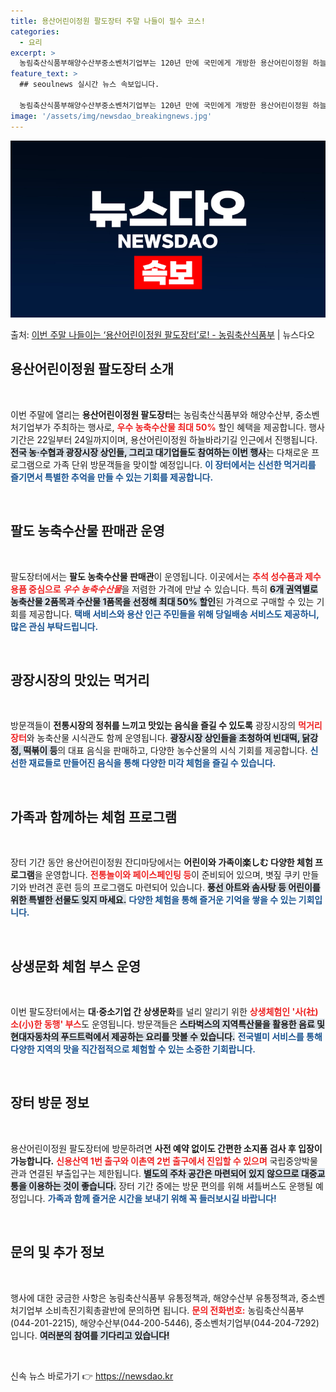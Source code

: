 ```yaml
---
title: 용산어린이정원 팔도장터 주말 나들이 필수 코스!
categories:
  - 요리
excerpt: >
  농림축산식품부해양수산부중소벤처기업부는 120년 만에 국민에게 개방한 용산어린이정원 하늘바라기길 인근에서 오는…
feature_text: >
  ## seoulnews 실시간 뉴스 속보입니다.

  농림축산식품부해양수산부중소벤처기업부는 120년 만에 국민에게 개방한 용산어린이정원 하늘바라기길 인근에서 오는…
image: '/assets/img/newsdao_breakingnews.jpg'
---
```


![뉴스다오 속보](/assets/img/newsdao_breakingnews.jpg)

<p>출처: <a href="https://newsdao.kr/2005" rel="dofollow">이번 주말 나들이는 ‘용산어린이정원 팔도장터’로! - 농림축산식품부</a> | 뉴스다오</p>

<h2 data-ke-size="size26">용산어린이정원 팔도장터 소개</h2>

<p data-ke-size="size16">&nbsp;</p>이번 주말에 열리는 <b>용산어린이정원 팔도장터</b>는 농림축산식품부와 해양수산부, 중소벤처기업부가 주최하는 행사로, <b><span style="color: #ee2323;">우수 농축수산물 최대 50%</span></b> 할인 혜택을 제공합니다. 행사 기간은 22일부터 24일까지이며, 용산어린이정원 하늘바라기길 인근에서 진행됩니다. <b><span style="background-color: #21538527;">전국 농·수협과 광장시장 상인들, 그리고 대기업들도 참여하는 이번 행사</span></b>는 다채로운 프로그램으로 가족 단위 방문객들을 맞이할 예정입니다. <b><span style="color: #1a5490;">이 장터에서는 신선한 먹거리를 즐기면서 특별한 추억을 만들 수 있는 기회를 제공합니다.</span></b> 

<p data-ke-size="size16">&nbsp;</p>

<h2 data-ke-size="size26">팔도 농축수산물 판매관 운영</h2>

<p data-ke-size="size16">&nbsp;</p>팔도장터에서는 <b>팔도 농축수산물 판매관</b>이 운영됩니다. 이곳에서는 <b><span style="color: #ee2323;">추석 성수품과 제수용품 중심으로 <i>우수 농축수산물</i></span></b>을 저렴한 가격에 만날 수 있습니다. 특히 <b><span style="background-color: #21538527;">6개 권역별로 농축산물 2품목과 수산물 1품목을 선정해 최대 50% 할인</span></b>된 가격으로 구매할 수 있는 기회를 제공합니다. <b><span style="color: #1a5490;">택배 서비스와 용산 인근 주민들을 위해 당일배송 서비스도 제공하니, 많은 관심 부탁드립니다.</span></b>

<p data-ke-size="size16">&nbsp;</p>

<h2 data-ke-size="size26">광장시장의 맛있는 먹거리</h2>

<p data-ke-size="size16">&nbsp;</p>방문객들이 <b>전통시장의 정취를 느끼고 맛있는 음식을 즐길 수 있도록</b> 광장시장의 <b><span style="color: #ee2323;">먹거리 장터</span></b>와 농축산물 시식관도 함께 운영됩니다. <b><span style="background-color: #21538527;">광장시장 상인들을 초청하여 빈대떡, 닭강정, 떡볶이 등</span></b>의 대표 음식을 판매하고, 다양한 농수산물의 시식 기회를 제공합니다. <b><span style="color: #1a5490;">신선한 재료들로 만들어진 음식을 통해 다양한 미각 체험을 즐길 수 있습니다.</span></b>

<p data-ke-size="size16">&nbsp;</p>

<h2 data-ke-size="size26">가족과 함께하는 체험 프로그램</h2>

<p data-ke-size="size16">&nbsp;</p>장터 기간 동안 용산어린이정원 잔디마당에서는 <b>어린이와 가족이楽しむ 다양한 체험 프로그램</b>을 운영합니다. <b><span style="color: #ee2323;">전통놀이와 페이스페인팅 등</span></b>이 준비되어 있으며, 볏짚 쿠키 만들기와 반려견 훈련 등의 프로그램도 마련되어 있습니다. <b><span style="background-color: #21538527;">풍선 아트와 솜사탕 등 어린이를 위한 특별한 선물도 잊지 마세요.</span></b> <b><span style="color: #1a5490;">다양한 체험을 통해 즐거운 기억을 쌓을 수 있는 기회입니다.</span></b>

<p data-ke-size="size16">&nbsp;</p>

<h2 data-ke-size="size26">상생문화 체험 부스 운영</h2>

<p data-ke-size="size16">&nbsp;</p>이번 팔도장터에서는 <b>대·중소기업 간 상생문화</b>를 널리 알리기 위한 <b><span style="color: #ee2323;">상생체험인 '사(社)소(小)한 동행' 부스</span></b>도 운영됩니다. 방문객들은 <b><span style="background-color: #21538527;">스타벅스의 지역특산물을 활용한 음료 및 현대자동차의 푸드트럭에서 제공하는 요리를 맛볼 수 있습니다.</span></b> <b><span style="color: #1a5490;">전국별미 서비스를 통해 다양한 지역의 맛을 직간접적으로 체험할 수 있는 소중한 기회랍니다.</span></b>

<p data-ke-size="size16">&nbsp;</p>

<h2 data-ke-size="size26">장터 방문 정보</h2>

<p data-ke-size="size16">&nbsp;</p>용산어린이정원 팔도장터에 방문하려면 <b>사전 예약 없이도 간편한 소지품 검사 후 입장이 가능합니다.</b> <b><span style="color: #ee2323;">신용산역 1번 출구와 이촌역 2번 출구에서 진입할 수 있으며</span></b> 국립중앙박물관과 연결된 부출입구는 제한됩니다. <b><span style="background-color: #21538527;">별도의 주차 공간은 마련되어 있지 않으므로 대중교통을 이용하는 것이 좋습니다.</span></b> 장터 기간 중에는 방문 편의를 위해 셔틀버스도 운행될 예정입니다. <b><span style="color: #1a5490;">가족과 함께 즐거운 시간을 보내기 위해 꼭 들러보시길 바랍니다!</span></b>

<p data-ke-size="size16">&nbsp;</p>

<h2 data-ke-size="size26">문의 및 추가 정보</h2>

<p data-ke-size="size16">&nbsp;</p>행사에 대한 궁금한 사항은 농림축산식품부 유통정책과, 해양수산부 유통정책과, 중소벤처기업부 소비촉진기획총괄반에 문의하면 됩니다. <b><span style="color: #ee2323;">문의 전화번호:</span></b> 농림축산식품부(044-201-2215), 해양수산부(044-200-5446), 중소벤처기업부(044-204-7292)입니다. <b><span style="background-color: #21538527;">여러분의 참여를 기다리고 있습니다!</span></b> 

<p data-ke-size="size16">&nbsp;</p> 

신속 뉴스 바로가기 👉 <a href="https://newsdao.kr" rel="dofollow">https://newsdao.kr</a>


